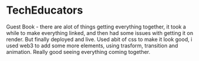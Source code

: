 # TechEducators
Guest Book - there are alot of things getting everything together, it took a while to make everything linked, and then had some issues with getting it on render. But finally deployed and live. Used abit of css to make it look good, i used web3 to add some more elements, using trasform, transition and animation. Really good seeing everything coming together.
